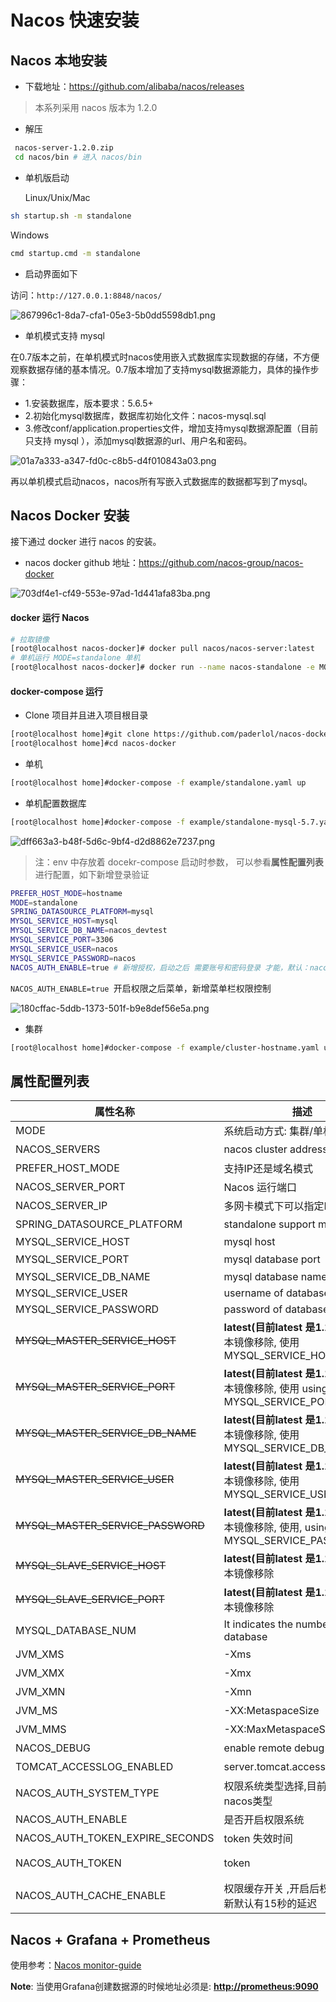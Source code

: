 # Nacos 快速安装

##  Nacos 本地安装

- 下载地址：https://github.com/alibaba/nacos/releases

> 本系列采用 nacos 版本为 1.2.0 

- 解压

```sh
 nacos-server-1.2.0.zip
 cd nacos/bin # 进入 nacos/bin 
```

- 单机版启动

  Linux/Unix/Mac

```sh
sh startup.sh -m standalone
```

 Windows 

```sh
cmd startup.cmd -m standalone
```

- 启动界面如下

 访问：`http://127.0.0.1:8848/nacos/`

![867996c1-8da7-cfa1-05e3-5b0dd5598db1.png](http://mtcarpenter.oss-cn-beijing.aliyuncs.com/2020/867996c1-8da7-cfa1-05e3-5b0dd5598db1.png)

- 单机模式支持 mysql

在0.7版本之前，在单机模式时nacos使用嵌入式数据库实现数据的存储，不方便观察数据存储的基本情况。0.7版本增加了支持mysql数据源能力，具体的操作步骤：

- 1.安装数据库，版本要求：5.6.5+
- 2.初始化mysql数据库，数据库初始化文件：nacos-mysql.sql
- 3.修改conf/application.properties文件，增加支持mysql数据源配置（目前只支持 mysql ），添加mysql数据源的url、用户名和密码。

![01a7a333-a347-fd0c-c8b5-d4f010843a03.png](http://mtcarpenter.oss-cn-beijing.aliyuncs.com/2020/01a7a333-a347-fd0c-c8b5-d4f010843a03.png)

再以单机模式启动nacos，nacos所有写嵌入式数据库的数据都写到了mysql。

## Nacos Docker 安装

接下通过 docker 进行 nacos 的安装。

- nacos docker github 地址：https://github.com/nacos-group/nacos-docker

![703df4e1-cf49-553e-97ad-1d441afa83ba.png](http://mtcarpenter.oss-cn-beijing.aliyuncs.com/2020/703df4e1-cf49-553e-97ad-1d441afa83ba.png)

#### docker 运行 Nacos

```sh
# 拉取镜像
[root@localhost nacos-docker]# docker pull nacos/nacos-server:latest
# 单机运行 MODE=standalone 单机
[root@localhost nacos-docker]# docker run --name nacos-standalone -e MODE=standalone -p 8848:8848 -d nacos/nacos-server:latest

```

#### docker-compose 运行

- Clone 项目并且进入项目根目录

```sh
[root@localhost home]#git clone https://github.com/paderlol/nacos-docker.git
[root@localhost home]#cd nacos-docker
```

- 单机

```sh
[root@localhost home]#docker-compose -f example/standalone.yaml up

```

- 单机配置数据库

```sh
[root@localhost home]#docker-compose -f example/standalone-mysql-5.7.yaml   up 
```

![dff663a3-b48f-5d6c-9bf4-d2d8862e7237.png](http://mtcarpenter.oss-cn-beijing.aliyuncs.com/2020/dff663a3-b48f-5d6c-9bf4-d2d8862e7237.png)

> 注：env 中存放着 docekr-compose 启动时参数， 可以参看**属性配置列表**进行配置，如下新增登录验证

```sh
PREFER_HOST_MODE=hostname
MODE=standalone
SPRING_DATASOURCE_PLATFORM=mysql
MYSQL_SERVICE_HOST=mysql
MYSQL_SERVICE_DB_NAME=nacos_devtest
MYSQL_SERVICE_PORT=3306
MYSQL_SERVICE_USER=nacos
MYSQL_SERVICE_PASSWORD=nacos
NACOS_AUTH_ENABLE=true # 新增授权，启动之后 需要账号和密码登录 才能，默认：nacos/nacos 
```

 `NACOS_AUTH_ENABLE=true `开启权限之后菜单，新增菜单栏权限控制

![180cffac-5ddb-1373-501f-b9e8def56e5a.png](http://mtcarpenter.oss-cn-beijing.aliyuncs.com/2020/180cffac-5ddb-1373-501f-b9e8def56e5a.png)

- 集群

```sh
[root@localhost home]#docker-compose -f example/cluster-hostname.yaml up  
```

## 属性配置列表

| 属性名称                          | 描述                                                         | 选项                                                         |
| --------------------------------- | ------------------------------------------------------------ | ------------------------------------------------------------ |
| MODE                              | 系统启动方式: 集群/单机                                      | cluster/standalone默认 **cluster**                           |
| NACOS_SERVERS                     | nacos cluster address                                        | p1:port1空格ip2:port2 空格ip3:port3                          |
| PREFER_HOST_MODE                  | 支持IP还是域名模式                                           | hostname/ip 默认 **ip**                                      |
| NACOS_SERVER_PORT                 | Nacos 运行端口                                               | 默认 **8848**                                                |
| NACOS_SERVER_IP                   | 多网卡模式下可以指定IP                                       |                                                              |
| SPRING_DATASOURCE_PLATFORM        | standalone support mysql                                     | mysql / 空 默认:空                                           |
| MYSQL_SERVICE_HOST                | mysql host                                                   |                                                              |
| MYSQL_SERVICE_PORT                | mysql database port                                          | 默认 : **3306**                                              |
| MYSQL_SERVICE_DB_NAME             | mysql database name                                          |                                                              |
| MYSQL_SERVICE_USER                | username of database                                         |                                                              |
| MYSQL_SERVICE_PASSWORD            | password of database                                         |                                                              |
| ~~MYSQL_MASTER_SERVICE_HOST~~     | **latest(目前latest 是1.1.4)以后**版本镜像移除, 使用 MYSQL_SERVICE_HOST |                                                              |
| ~~MYSQL_MASTER_SERVICE_PORT~~     | **latest(目前latest 是1.1.4)以后**版本镜像移除, 使用 using MYSQL_SERVICE_PORT | 默认 : **3306**                                              |
| ~~MYSQL_MASTER_SERVICE_DB_NAME~~  | **latest(目前latest 是1.1.4)以后**版本镜像移除, 使用 MYSQL_SERVICE_DB_NAME |                                                              |
| ~~MYSQL_MASTER_SERVICE_USER~~     | **latest(目前latest 是1.1.4)以后**版本镜像移除, 使用 MYSQL_SERVICE_USER |                                                              |
| ~~MYSQL_MASTER_SERVICE_PASSWORD~~ | **latest(目前latest 是1.1.4)以后**版本镜像移除, 使用, using MYSQL_SERVICE_PASSWORD |                                                              |
| ~~MYSQL_SLAVE_SERVICE_HOST~~      | **latest(目前latest 是1.1.4)以后**版本镜像移除               |                                                              |
| ~~MYSQL_SLAVE_SERVICE_PORT~~      | **latest(目前latest 是1.1.4)以后**版本镜像移除               | 默认 :3306                                                   |
| MYSQL_DATABASE_NUM                | It indicates the number of database                          | 默认 :**1**                                                  |
| JVM_XMS                           | -Xms                                                         | 默认 :2g                                                     |
| JVM_XMX                           | -Xmx                                                         | 默认 :2g                                                     |
| JVM_XMN                           | -Xmn                                                         | 默认 :1g                                                     |
| JVM_MS                            | -XX:MetaspaceSize                                            | 默认 :128m                                                   |
| JVM_MMS                           | -XX:MaxMetaspaceSize                                         | 默认 :320m                                                   |
| NACOS_DEBUG                       | enable remote debug                                          | y/n 默认 :n                                                  |
| TOMCAT_ACCESSLOG_ENABLED          | server.tomcat.accesslog.enabled                              | 默认 :false                                                  |
| NACOS_AUTH_SYSTEM_TYPE            | 权限系统类型选择,目前只支持nacos类型                         | 默认 :nacos                                                  |
| NACOS_AUTH_ENABLE                 | 是否开启权限系统                                             | 默认 :false                                                  |
| NACOS_AUTH_TOKEN_EXPIRE_SECONDS   | token 失效时间                                               | 默认 :18000                                                  |
| NACOS_AUTH_TOKEN                  | token                                                        | 默认 :SecretKey012345678901234567890123456789012345678901234567890123456789 |
| NACOS_AUTH_CACHE_ENABLE           | 权限缓存开关 ,开启后权限缓存的更新默认有15秒的延迟           | 默认 : false                                                 |

## Nacos + Grafana + Prometheus

使用参考：[Nacos monitor-guide](https://nacos.io/zh-cn/docs/monitor-guide.html)

**Note**: 当使用Grafana创建数据源的时候地址必须是: **[http://prometheus:9090](http://prometheus:9090/)**